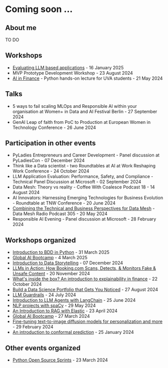 # Coming soon ...

## About me

TO DO

## Workshops
* [Evaluating LLM based applications](https://github.com/pyladiesams/eval-llm-based-apps-jan2025) - 16 January 2025
* MVP Prototype Development Workshop - 23 August 2024
* [AI in Finance](https://github.com/pyladiesams/ai-in-finance-python-lecture-may2024) - Python hands-on lecture for UVA students - 21 May 2024

## Talks
* 5 ways to fail scaling MLOps and Responsible AI within your organisation at Women+ in Data and AI Festival Berlin - 27 September 2024
* GenAI Leap of faith from PoC to Production at European Women in Technology Conference - 26 June 2024

## Participation in other events
* PyLadies Entrepreneurs and Career Development - Panel discussion at PyLadiesCon - 07 December 2024
* Think like a Data scientist - two Roundtables at AI at Work Reshaping Work Conference  - 24 October 2024
* LLM Application Evaluation: Performance, Safety, and Compliance - Technical Panel Discussion at Microsoft - 02 September 2024
* Data Mesh: Theory vs reality - Coffee With Coalesce Podcast 18 - 14 August 2024
* AI Innovators: Harnessing Emerging Technologies for Business Evolution - Roundtable at TNW Conference - 20 June 2024
* [Combining the Technical and Business Perspectives for Data Mesh](https://open.spotify.com/episode/2zxRmiFwebvWH9YJkD4LBS) - Data Mesh Radio Podcast 305 - 20 May 2024
* Responsible AI Evening - Panel discussion at Microsoft - 28 February 2024

## Workshops organized
* [Introduction to BDD in Python](https://github.com/pyladiesams/bdd-with-python-mar2025) - 31 March 2025
* [Global AI Bootcamp](https://github.com/pyladiesams/global-ai-bootcamp-mar2025) - 4 March 2025
* [Introduction to Data Storytelling](https://github.com/pyladiesams/intro-data-storytelling-dec2024) - 07 December 2024
* [LLMs in Action: How Booking.com Scans, Detects, & Monitors Fake & Unsafe Content](https://github.com/pyladiesams/llms-scan-reviews-nov2024) - 20 November 2024
* [What's inside the box? An introduction to explainability in finance](https://github.com/pyladiesams/intro-to-explainabilty-in-finance-oct2024) - 22 October 2024
* [Build a Data Science Portfolio that Gets You Noticed](https://github.com/pyladiesams/how-to-build-a-data-science-portfolio-that-gets-you-noticed-aug2024) - 27 August 2024
* [LLM Guardrails](https://github.com/pyladiesams/llm-guardrails-jul2024) - 24 July 2024
* [Introduction to LLM Agents with LangChain](https://github.com/pyladiesams/introduction-to-llm-agents-with-langchain-jun2024) - 25 June 2024
* [NLP projects with spaCy](https://github.com/pyladiesams/nlp-projects-with-spacy-may2024) - 29 May 2024
* [An Introduction to RAG with Elastic](https://github.com/pyladiesams/intro-RAG-elastic-apr2024) - 23 April 2024
* [Global AI Bootcamp](https://github.com/pyladiesams/global-ai-bootcamp-mar2024) - 27 March 2024
* [Fine-tuning text-to-image diffusion models for personalization and more](https://github.com/pyladiesams/personalization-with-text-to-image-diffusion-models-feb2024) - 29 February 2024
* [An introduction to conformal prediction](https://github.com/pyladiesams/conformal-prediction-jan2024) - 25 January 2024

## Other events organized 
* [Python Open Source Sprints](https://github.com/pyladiesams/python-oss-sprints-mar2024) - 23 March 2024
